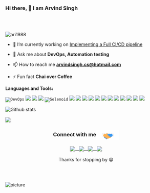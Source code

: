 ### Hi there, 👋 I am Arvind Singh

<br />
<br />
<p align="left"> <img src="https://komarev.com/ghpvc/?username=ari1988" alt="ari1988" /> </p>

- 🔭 I’m currently working on [Implementing a Full CI/CD pipeline](https://github.com/linuxacademy/cicd-pipeline-train-schedule-git)

- 💬 Ask me about **DevOps, Automation testing**

- 📫 How to reach me **arvindsingh.cs@hotmail.com**

- ⚡ Fun fact **Chai over Coffee**

**Languages and Tools:**  

<code><img  alt="DevOps" height="20" src="https://github.com/ari1988/devops-exercises/raw/master/images/devops.png"></code>
<code><img height="20" src="https://github.com/ari1988/devops-exercises/raw/master/images/jenkins.png"></code>
<code><img height="20" src="https://github.com/ari1988/devops-exercises/raw/master/images/git.png"></code>
<code><img height="20" src="https://github.com/ari1988/devops-exercises/raw/master/images/ansible.png"></code>
<code><img alt="Selenoid" height="20" src="https://www.cypress.io/static/33498b5f95008093f5f94467c61d20ab/05330/cypress-logo.png"></code>
<code><img height="20" src="https://avatars2.githubusercontent.com/u/26328913?s=400&v=4"></code>
<code><img height="20" src="https://github.com/ari1988/devops-exercises/raw/master/images/linux.png"></code>
<code><img height="20" src="https://www.docker.com/sites/default/files/social/docker_facebook_share.png"></code>
<code><img height="20" src="https://github.com/ari1988/devops-exercises/raw/master/images/python.png"></code>
<code><img height="20" src="https://github.com/ari1988/devops-exercises/raw/master/images/bash.png"></code>
<code><img height="20" src="https://github.com/ari1988/devops-exercises/raw/master/images/kubernetes.png"></code>
<code><img height="20" src="https://github.com/ari1988/devops-exercises/raw/master/images/prometheus.png"></code>
<code><img height="20" src="https://github.com/ari1988/devops-exercises/raw/master/images/mongo.png"></code>
<code><img height="20" src="https://github.com/ari1988/devops-exercises/raw/master/images/googlecloud.png"></code>
<code><img height="20" src="https://github.com/ari1988/devops-exercises/raw/master/images/openshift.png"></code>
<code><img height="20" src="https://github.com/ari1988/devops-exercises/raw/master/images/elastic.png"></code>
<code><img height="20" src="https://github.com/ari1988/devops-exercises/raw/master/images/virtualization.png"></code>

![Github stats](https://github-readme-stats.vercel.app/api?username=ari1988&show_icons=true&title_color=fff&icon_color=79ff97&text_color=9f9f9f&bg_color=151515&line_height=30)
</p>

<a href="https://github.com/ari1988">
  <img align="center" src="https://github-readme-stats.vercel.app/api/top-langs/?username=ari1988&show_icons=true&title_color=fff&icon_color=79ff97&text_color=9f9f9f&bg_color=151515&line_height=30&hide=glsl,python" />
</a>

<div align="center">
  <h3 align="center">Connect with me<img align="center" src="https://github.com/ari1988/ari1988/blob/master/Handshake.gif" height="33px" /></h3> 
</div>
<p align="center">
  <a href="https://twitter.com/@maihugabbar" target="blank">
  <img align="center"  width="30px" src="https://www.vectorlogo.zone/logos/twitter/twitter-tile.svg"/> &nbsp;
</a>
<a href="https://www.linkedin.com/in/arvindsingh88/" target="blank">
  <img align="center" width="30px" src="https://www.vectorlogo.zone/logos/linkedin/linkedin-tile.svg" /> &nbsp;
</a>
<a href="https://t.me/w_rabbit88" target="blank">
  <img align="center"  width="30px" src="https://www.vectorlogo.zone/logos/telegram/telegram-tile.svg" /> &nbsp;
</a>
<a href="https://www.reddit.com/user/w_rabbit88/" target="blank">
  <img align="center" width="30px" src="https://www.vectorlogo.zone/logos/reddit/reddit-tile.svg" />
</a>
 
  <br/>
  <br/>
  Thanks for stopping by 😁<br/>
</p>

<br />
<br />

![picture](https://raw.githubusercontent.com/saadeghi/saadeghi/master/dino.gif)
<br />
<br />
